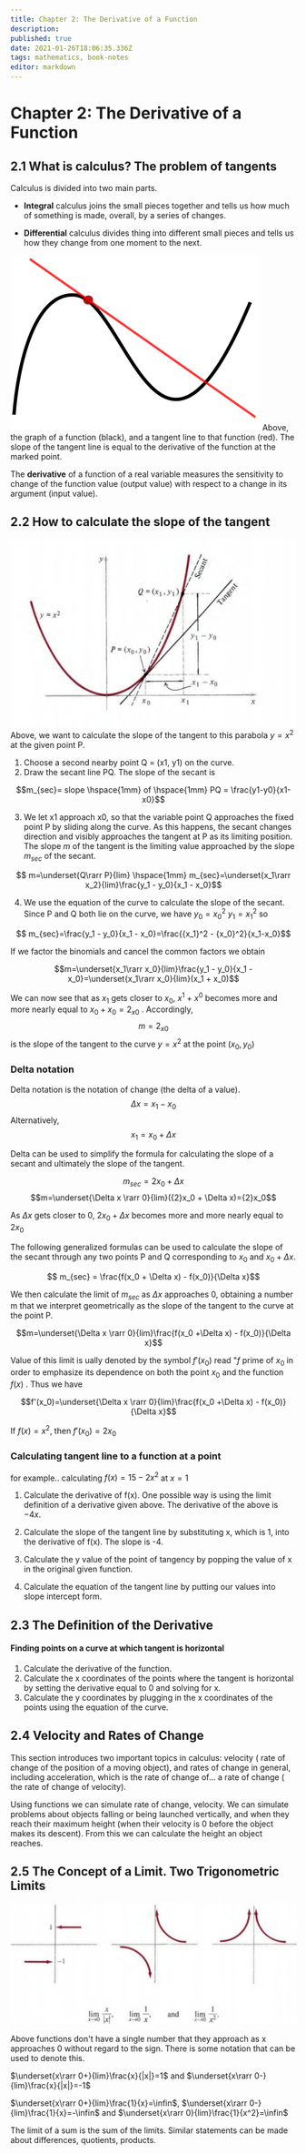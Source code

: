 ```yaml
---
title: Chapter 2: The Derivative of a Function
description: 
published: true
date: 2021-01-26T18:06:35.336Z
tags: mathematics, book-notes
editor: markdown
---
```


# Chapter 2: The Derivative of a Function

## 2.1 What is calculus? The problem of tangents
Calculus is divided into two main parts.

* **Integral** calculus joins the small pieces together and tells us how much of something is made, overall, by a series of changes.

* **Differential** calculus divides thing into different small pieces and tells us how they change from one moment to the next.

![tangent_to_a_curve.png](/tangent_to_a_curve.png)
Above, the graph of a function (black), and a tangent line to that function (red). The slope of the tangent line is equal to the derivative of the function at the marked point.

The **derivative** of a function of a real variable measures the sensitivity to change of the function value (output value) with respect to a change in its argument (input value).

## 2.2 How to calculate the slope of the tangent

![parabola1.png](/parabola1.png)
Above, we want to calculate the slope of the tangent to this parabola $y=x^2$ at the given point P.

1) Choose a second nearby point Q = (x1, y1) on the curve.
2) Draw the secant line PQ. The slope of the secant is 

$$m_{sec}= slope \hspace{1mm} of \hspace{1mm} PQ = \frac{y1-y0}{x1-x0}$$

3) We let x1 approach x0, so that the variable point Q approaches the fixed point P by sliding along the curve. As this happens, the secant changes direction and visibly approaches the tangent at P as its limiting position. The slope *m* of the tangent is the limiting value approached by the slope $m_{sec}$ of the secant.

$$ m=\underset{Q\rarr P}{lim} \hspace{1mm} m_{sec}=\underset{x_1\rarr x_2}{lim}\frac{y_1 - y_0}{x_1 - x_0}$$   

4) We use the equation of the curve to calculate the slope of the secant. Since P and Q both lie on the curve, we have $y_0={x_0}^2$ $y_1={x_1}^2$ so

$$ m_{sec}=\frac{y_1 - y_0}{x_1 - x_0}=\frac{{x_1}^2 - {x_0}^2}{x_1-x_0}$$   

If we factor the binomials and cancel the common factors we obtain

$$m=\underset{x_1\rarr x_0}{lim}\frac{y_1 - y_0}{x_1 - x_0}=\underset{x_1\rarr x_0}{lim}(x_1 + x_0)$$

We can now see that as $x_1$ gets closer to $x_0$, $x^1$ + $x^0$ becomes more and more nearly equal to $x_0 + x_0 = {2_x}_0$ . Accordingly, 
$$ m= {2_x}_0 $$ 
is the slope of the tangent to the curve $y=x^2$ at the point $(x_0, y_0)$

### Delta notation
Delta notation is the notation of change (the delta of a value).
$$ \Delta x=x_1-x_0$$
Alternatively, 
$$x_1 = x_0 + \Delta x$$

Delta can be used to simplify the formula for calculating the slope of a secant and ultimately the slope of the tangent.

$$m_{sec}=2x_0+\Delta x$$
$$m=\underset{\Delta x \rarr 0}{lim}({2}x_0 + \Delta x)={2}x_0$$

As $\Delta x$ gets closer to 0, ${2}x_0+\Delta x$ becomes more and more nearly equal to ${2}x_0$

The following generalized formulas can be used to calculate the slope of the secant through any two points P and Q corresponding to $x_0$ and $x_0 + \Delta x$. 


$$ m_{sec} = \frac{f(x_0 + \Delta x) - f(x_0)}{\Delta x}$$ 

We then calculate the limit of $m_{sec}$ as $\Delta x$ approaches 0, obtaining a number m that we interpret geometrically as the slope of the tangent to the curve at the point P.

$$m=\underset{\Delta x \rarr 0}{lim}\frac{f(x_0 +\Delta x) - f(x_0)}{\Delta x}$$

Value of this limit is ually denoted by the symbol $f'(x_0)$ read "$f$ prime of $x_0$ in order to emphasize its dependence on both the point $x_0$ and the function $f(x)$ .
Thus we have 

$$f'(x_0)=\underset{\Delta x \rarr 0}{lim}\frac{f(x_0 +\Delta x) - f(x_0)}{\Delta x}$$ 

If $f(x)=x^2$, then $f'(x_0) = {2}x_0$ 


### Calculating tangent line to a function at a point
for example.. calculating 
$f(x)=15-2x^2$ at $x=1$
1) Calculate the derivative of f(x). One possible way is using the limit definition of a derivative given above. The derivative of the above is $-4x$.

2) Calculate the slope of the tangent line by substituting x, which is 1, into the derivative of f(x). The slope is -4.
3) Calculate the y value of the point of tangency by popping the value of x in the original given function.
4) Calculate the equation of the tangent line by putting our values into slope intercept form.

## 2.3 The Definition of the Derivative

#### Finding points on a curve at which tangent is horizontal
1) Calculate the derivative of the function. 
2) Calculate the x coordinates of the points where the tangent is horizontal by setting the derivative equal to 0 and solving for x.
3) Calculate the y coordinates by plugging in the x coordinates of the points using the equation of the curve.

## 2.4 Velocity and Rates of Change

This section introduces two important topics in calculus: velocity ( rate of change of the position of a moving object), and rates of change in general, including acceleration, which is the rate of change of... a rate of change ( the rate of change of velocity).

Using functions we can simulate rate of change, velocity. We can simulate problems about objects falling or being launched vertically, and when they reach their maximum height (when their velocity is 0 before the object makes its descent). From this we can calculate the height an object reaches.

## 2.5 The Concept of a Limit. Two Trigonometric Limits

![nonexistent_limits.png](/nonexistent_limits.png)

Above functions don't have a single number that they approach as x approaches 0 without regard to the sign. There is some notation that can be used to denote this.

$\underset{x\rarr 0+}{lim}\frac{x}{|x|}=1$ and $\underset{x\rarr 0-}{lim}\frac{x}{|x|}=-1$

$\underset{x\rarr 0+}{lim}\frac{1}{x}=\infin$, $\underset{x\rarr 0-}{lim}\frac{1}{x}=-\infin$ and $\underset{x\rarr 0}{lim}\frac{1}{x^2}=\infin$

The limit of a sum is the sum of the limits. Similar statements can be made about differences, quotients, products. 
